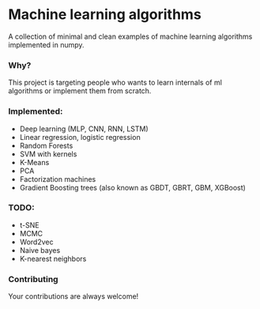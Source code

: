 # Machine learning algorithms 
A collection of minimal and clean examples of machine learning algorithms implemented in numpy.

### Why?
 This project is targeting people who wants to learn internals of ml algorithms or implement them from scratch.  

### Implemented: 
* Deep learning (MLP, CNN, RNN, LSTM)
* Linear regression, logistic regression
* Random Forests
* SVM with kernels
* K-Means
* PCA
* Factorization machines
* Gradient Boosting trees (also known as GBDT, GBRT, GBM, XGBoost)


### TODO:
* t-SNE
* MCMC
* Word2vec
* Naive bayes 
* K-nearest neighbors


### Contributing
Your contributions are always welcome!
